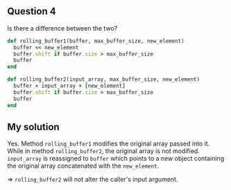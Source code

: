 Question 4
--- 

Is there a difference between the two?

```Ruby
def rolling_buffer1(buffer, max_buffer_size, new_element)
  buffer << new_element
  buffer.shift if buffer.size > max_buffer_size
  buffer
end

def rolling_buffer2(input_array, max_buffer_size, new_element)
  buffer = input_array + [new_element]
  buffer.shift if buffer.size > max_buffer_size
  buffer
end
```

My solution
---
Yes. Method `rolling_buffer1` modifies the original array passed into it. 
While in method `rolling_buffer2`, the original array is not modified. `input_array` is reassigned to `buffer` which points to a new object containing the original array concatenated with the `new_element`. 

=> `rolling_buffer2` will not alter the caller's input argument.


